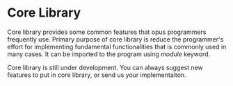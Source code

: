 # Core Library

Core library provides some common features that opus programmers frequently use. 
Primary purpose of core library is reduce the programmer's effort for implementing fundamental
functionalities that is commonly used in many cases.
It can be imported to the program using _module_ keyword.

Core library is still under development. You can always suggest new features to put in 
core library, or send us your implementaiton.

